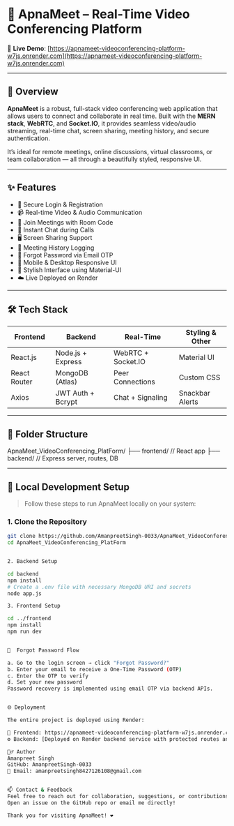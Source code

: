# 🚀 ApnaMeet – Real-Time Video Conferencing Platform

🔗 **Live Demo**: [https://apnameet-videoconferencing-platform-w7js.onrender.com](https://apnameet-videoconferencing-platform-w7js.onrender.com)

---

## 📌 Overview

**ApnaMeet** is a robust, full-stack video conferencing web application that allows users to connect and collaborate in real time. Built with the **MERN stack**, **WebRTC**, and **Socket.IO**, it provides seamless video/audio streaming, real-time chat, screen sharing, meeting history, and secure authentication.

It’s ideal for remote meetings, online discussions, virtual classrooms, or team collaboration — all through a beautifully styled, responsive UI.

---

## ✨ Features

- 🔐 Secure Login & Registration
- 📹 Real-time Video & Audio Communication
- 🔁 Join Meetings with Room Code
- 💬 Instant Chat during Calls
- 🖥️ Screen Sharing Support
- 📜 Meeting History Logging
- 🔑 Forgot Password via Email OTP
- 📱 Mobile & Desktop Responsive UI
- 🎨 Stylish Interface using Material-UI
- ☁️ Live Deployed on Render

---

## 🛠️ Tech Stack

| Frontend       | Backend             | Real-Time           | Styling & Other |
| -------------- | ------------------- | ------------------- | --------------- |
| React.js       | Node.js + Express   | WebRTC + Socket.IO  | Material UI     |
| React Router   | MongoDB (Atlas)     | Peer Connections    | Custom CSS      |
| Axios          | JWT Auth + Bcrypt   | Chat + Signaling    | Snackbar Alerts |

---

## 📁 Folder Structure

ApnaMeet_VideoConferencing_PlatForm/
├── frontend/ // React app
├── backend/ // Express server, routes, DB

---

## 🚀 Local Development Setup

> Follow these steps to run ApnaMeet locally on your system:

### 1. Clone the Repository

```bash
git clone https://github.com/AmanpreetSingh-0033/ApnaMeet_VideoConferencing_PlatForm.git
cd ApnaMeet_VideoConferencing_PlatForm


2. Backend Setup

cd backend
npm install
# Create a .env file with necessary MongoDB URI and secrets
node app.js

3. Frontend Setup

cd ../frontend
npm install
npm run dev


🔐  Forgot Password Flow

a. Go to the login screen → click "Forgot Password?"
b. Enter your email to receive a One-Time Password (OTP)
c. Enter the OTP to verify
d. Set your new password
Password recovery is implemented using email OTP via backend APIs.


🌐 Deployment

The entire project is deployed using Render:

🔗 Frontend: https://apnameet-videoconferencing-platform-w7js.onrender.com
⚙️ Backend: [Deployed on Render backend service with protected routes and APIs]

🙋‍♂️ Author
Amanpreet Singh
GitHub: AmanpreetSingh-0033
📧 Email: amanpreetsingh8427126108@gmail.com


📫 Contact & Feedback
Feel free to reach out for collaboration, suggestions, or contributions.
Open an issue on the GitHub repo or email me directly!

Thank you for visiting ApnaMeet! ❤️












